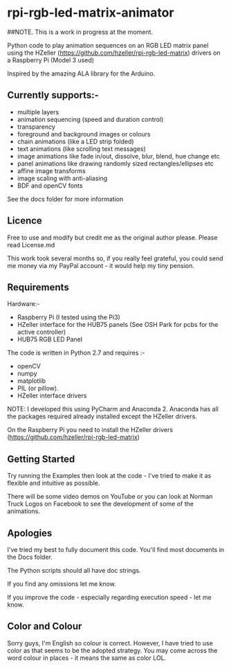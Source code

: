 # rpi-rgb-led-matrix-animator

##NOTE. This is a work in progress at the moment.

Python code to play animation sequences on an RGB LED matrix panel using the HZeller (https://github.com/hzeller/rpi-rgb-led-matrix) drivers on a Raspberry Pi (Model 3 used)

Inspired by the amazing ALA library for the Arduino.

## Currently supports:-

- multiple layers  
- animation sequencing (speed and duration control)  
- transparency  
- foreground and background images or colours    
- chain animations (like a LED strip folded)  
- text animations (like scrolling text messages)  
- image animations like fade in/out, dissolve, blur, blend,  hue change etc    
- panel animations like drawing randomly sized rectangles/ellipses etc  
- affine image transforms  
- image scaling with anti-aliasing  
- BDF and openCV fonts 

See the docs folder for more information

## Licence

Free to use and modify but credit me as the original author please. Please read License.md
 
This work took several months so, if you really feel grateful, you could send me money via my PayPal account - it would 
help my tiny pension.

## Requirements

Hardware:-
- Raspberry Pi (I tested using the Pi3)
- HZeller interface for the HUB75 panels (See OSH Park for pcbs for the active controller)
- HUB75 RGB LED Panel
  
The code is written in Python 2.7 and requires :-
- openCV
- numpy 
- matplotlib
- PIL (or pillow).
- HZeller interface drivers

NOTE: I developed this using PyCharm and Anaconda 2. Anaconda has all the packages required already installed except 
the HZeller drivers.


On the Raspberry Pi you need to install the HZeller drivers (https://github.com/hzeller/rpi-rgb-led-matrix)

## Getting Started

Try running the Examples then look at the code - I've tried to make it as flexible and intuitive as possible.

There will be some video demos on YouTube or you can look at Norman Truck Logos on Facebook to see the development of
 some of the animations.

## Apologies

I've tried my best to fully document this code. You'll find most documents in the Docs folder.

The Python scripts should all have doc strings.

If you find any omissions let me know.

If you improve the code - especially regarding execution speed - let me know.

## Color and Colour

Sorry guys, I'm English so colour is correct. However, I have tried to use color as that seems to be the adopted 
strategy. You may come across the word colour in places - it means the same as color LOL.